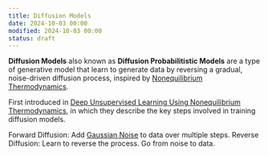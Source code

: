```yaml
---
title: Diffusion Models
date: 2024-10-03 00:00
modified: 2024-10-03 00:00
status: draft
---
```


**Diffusion Models** also known as **Diffusion Probabilitistic Models** are a type of generative model that learn to generate data by reversing a gradual, noise-driven diffusion process, inspired by [Nonequilibrium Thermodynamics](../../../permanent/nonequilibrium-thermodynamics.md).

First introduced in [Deep Unsupervised Learning Using Nonequilibrium Thermodynamics](../../../reference/deep-unsupervised-learning-using-nonequilibrium-thermodynamics.md), in which they describe the key steps involved in training diffusion models.

Forward Diffusion: Add [Gaussian Noise](gaussian-noise.md) to data over multiple steps.
Reverse Diffusion: Learn to reverse the process. Go from noise to data.
